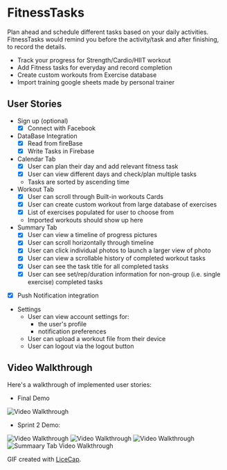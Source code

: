 # FitnessTasks
Plan ahead and schedule different tasks based on your daily activities. FitnessTasks would remind you before the activity/task and after finishing, to record the details.
- Track your progress for Strength/Cardio/HIIT workout
- Add Fitness tasks for everyday and record completion
- Create custom workouts from Exercise database
- Import training google sheets made by personal trainer

## User Stories

- Sign up (optional)
  - [X] Connect with Facebook 
- DataBase Integration
  - [X] Read from fireBase
  - [X] Write Tasks in Firebase
- Calendar Tab
  - [X] User can plan their day and add relevant fitness task
  - [X] User can view different days and check/plan multiple tasks
  - Tasks are sorted by ascending time
- Workout Tab
  - [X] User can scroll through Built-in workouts Cards
  - [X] User can create custom workout from large database of exercises
  - [X] List of exercises populated for user to choose from
  - Imported workouts should show up here
- Summary Tab
  - [X] User can view a timeline of progress pictures
  - [X] User can scroll horizontally through timeline
  - [X] User can click individual photos to launch a larger view of photo
  - [X] User can view a scrollable history of completed workout tasks
  - [X] User can see the task title for all completed tasks
  - [X] User can see set/rep/duration information for non-group (i.e. single exercise) completed tasks
- [X] Push Notification integration
- Settings
  - User can view account settings for:
    - the user's profile
    - notification preferences
  - User can upload a workout file from their device
  - User can logout via the logout button

## Video Walkthrough

Here's a walkthrough of implemented user stories:
- Final Demo

<img src='https://i.imgur.com/oJ41Mal.gif' title='Video Walkthrough' width='' alt='Video Walkthrough' />

- Sprint 2 Demo:
<img src='http://i.imgur.com/hb489iF.gif' title='Video Walkthrough' width='' alt='Video Walkthrough' />

<img src='http://i.imgur.com/riv7UfL.gif' title='Video Walkthrough' width='' alt='Video Walkthrough' />



<img src='https://i.imgur.com/HPfb82O.gif' title='Video Walkthrough' width='' alt='Video Walkthrough' />

<img src='https://i.imgur.com/MIVGuKo.gif' title='Summary Tab Video Walkthrough' width='' alt='Summaary Tab Video Walkthrough' />

GIF created with [LiceCap](http://www.cockos.com/licecap/).
